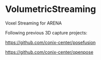# VolumetricStreaming
Voxel Streaming for ARENA

Following previous 3D capture projects:

https://github.com/conix-center/posefusion

https://github.com/conix-center/openpose

